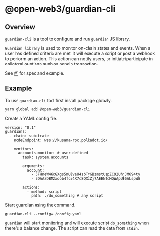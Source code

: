 # @open-web3/guardian-cli

## Overview

`guardian-cli` is a tool to configure and run `guardian` JS library.

`Guardian library` is used to monitor on-chain states and events. When a user has defined criteria are met, it will execute a script or post a webhook to perform an action. This action can notify users, or initiate/participate in collateral auctions such as send a transaction.


See [#1](https://github.com/open-web3-stack/guardian/issues/1) for spec and example.

## Example

To use `guardian-cli` tool first install package globaly.

```
yarn global add @open-web3/guardian-cli
```

Create a YAML config file.

```
version: "0.1"
guardians:
  - chain: substrate
    nodeEndpoint: wss://kusama-rpc.polkadot.io/

    monitors:
      accounts-monitor: # user defined
        task: system.accounts

        arguments:
          account:
            - 5FHneW46xGXgs5mUiveU4sbTyGBzmstUspZC92UhjJM694ty
            - 5DAAzDBM2xoob4fcN4X7c8QXxZj7AEENfcMQWApUE6ALspWG

        actions:
          - method: script
            path: ./do_something # any script
```

Start guardian using the command.

```
guardian-cli --config=./config.yaml
```

`guardian` will start monitoring and will execute script `do_something` when there's a balance change. The script can read the data from `stdin`.
